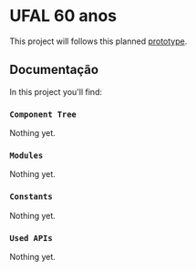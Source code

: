 # UFAL 60 anos

This project will follows this planned [prototype](https://drive.google.com/drive/folders/1jVTV7TA680KU66xiYnqbh3vvNJ7lIjT0?usp=sharing).

## Documentação

In this project you'll find:

### `Component Tree`

Nothing yet.

### `Modules`

Nothing yet.

### `Constants`

Nothing yet.

### `Used APIs`

Nothing yet.
